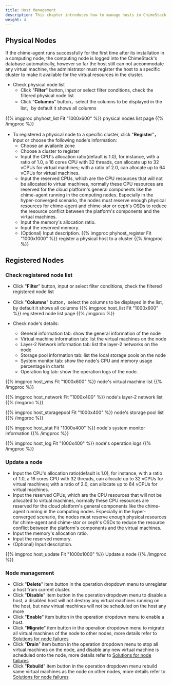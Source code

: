 ```yaml
---
title: Host Management 
description: This chapter introduces how to manage hosts in ChimeStack
weight: 4
---
```


## Physical Nodes

If the chime-agent runs successfully for the first time after its installation in a computing node, the computing node is logged into the ChimeStack's database automatically, however so far the host still can not accommodate any virtual machine, the administrator must register the host to a specific cluster to make it available for the virtual resources in the cluster.

* Check physical node list
  * Click "**Filter**" button, input or select filter conditions, check the filtered physical node list
  * Click "**Columns**" button，select the columns to be displayed in the list，by default it shows all columns

{{% imgproc phyhost_list Fit "1000x600" %}}
physical nodes list page
{{% /imgproc %}}

* To registered a physical node to a specific cluster, click "**Register**"，input or choose the following node's information:
  * Choose an availanle zone
  * Choose a cluster to register
  * Input the CPU's allocation ratio(default is 1.0), for instance, with a ratio of 1.0, a 16 cores CPU with 32 threads, can allocate up to 32 vCPUs for virtual machines; with a ratio of 2.0, can allocate up to 64 vCPUs for virtual machines.
  * Input the reserved CPUs, which are the CPU resources that will not be allocated to virtual machines, normally these CPU resources are reserved for the cloud platform's general components like the chime-agent running in the computing nodes. Especially in the hyper-converged scenario, the nodes must reserve enough physical resources for chime-agent and chime-stor or ceph's OSDs to reduce the resource conflict between the platform's components and the virtual machines.
  * Input the memory's allocation ratio.
  * Input the reserved memory.
  * (Optional) Input description.
{{% imgproc phyhost_register Fit "1000x1000" %}}
register a physical host to a cluster
{{% /imgproc %}}

## Registered Nodes

### Check registered node list
  * Click "**Filter**" button, input or select filter conditions, check the filtered registered node list
  * Click "**Columns**" button，select the columns to be displayed in the list，by default it shows all columns
{{% imgproc host_list Fit "1000x600" %}}
registered node list page
{{% /imgproc %}}

* Check node's details:
  * General information tab: show the general information of the node
  * Virtual machine information tab: list the virtual machines on the node
  * Layer-2 Network information tab: list the layer-2 networks on the node
  * Storage pool information tab: list the local storage pools on the node
  * System monitor tab: show the node's CPU and memory usage percentage in charts 
  * Operation log tab: show the operation logs of the node. 

{{% imgproc host_vms Fit "1000x600" %}}
node's virtual machine list
{{% /imgproc %}}

{{% imgproc host_network Fit "1000x400" %}}
node's layer-2 network list
{{% /imgproc %}}

{{% imgproc host_storagepool Fit "1000x400" %}}
node's storage pool list
{{% /imgproc %}}

{{% imgproc host_stat Fit "1000x400" %}}
node's system monitor information
{{% /imgproc %}}

{{% imgproc host_log Fit "1000x400" %}}
node's operation logs
{{% /imgproc %}}

### Update a node

  * Input the CPU's allocation ratio(default is 1.0), for instance, with a ratio of 1.0, a 16 cores CPU with 32 threads, can allocate up to 32 vCPUs for virtual machines; with a ratio of 2.0, can allocate up to 64 vCPUs for virtual machines.
  * Input the reserved CPUs, which are the CPU resources that will not be allocated to virtual machines, normally these CPU resources are reserved for the cloud platform's general components like the chime-agent running in the computing nodes. Especially in the hyper-converged scenario, the nodes must reserve enough physical resources for chime-agent and chime-stor or ceph's OSDs to reduce the resource conflict between the platform's components and the virtual machines.
  * Input the memory's allocation ratio.
  * Input the reserved memory.
  * (Optional) Input description.

{{% imgproc host_update Fit "1000x1000" %}}
Update a node
{{% /imgproc %}}

### Node management 

* Click "**Delete**" item button in the operation dropdown menu to unregister a host from current cluster. 
* Click "**Disable**" item button in the operation dropdown menu to disable a host, a disabled host will not destroy any virtual machines running on the host, but new virtual machines will not be scheduled on the host any more
* Click "**Enable**" item button in the operation dropdown menu to enable a host.
* Click "**Migrate**" item button in the operation dropdown menu to migrate all virtual machines of the node to other nodes, more details refer to [Solutions for node failures](/en/docs/usage/failure)
* Click "**Drain**" item button in the operation dropdown menu to stop all virtual machines on the node, and disable any new virtual machine is scheduled onto the node, more details refer to [Solutions for node failures](/en/docs/usage/failure)
* Click "**Rebuild**" item button in the operation dropdown menu rebuild same virtual machines as the node on other nodes, more details refer to [Solutions for node failures](/en/docs/usage/failure)

